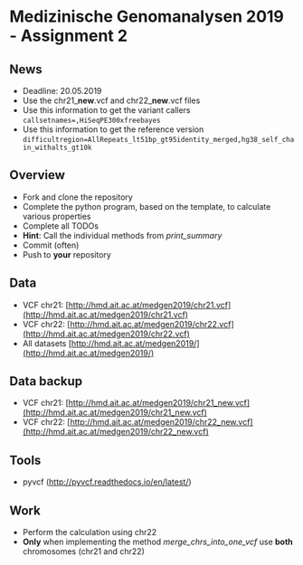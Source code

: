 # Medizinische Genomanalysen 2019 - Assignment 2

## News
* Deadline: 20.05.2019
* Use the chr21_**new**.vcf and chr22_**new**.vcf files
* Use this information to get the variant callers
```callsetnames=,HiSeqPE300xfreebayes```
* Use this information to get the reference version
```difficultregion=AllRepeats_lt51bp_gt95identity_merged,hg38_self_chain_withalts_gt10k```

## Overview
* Fork and clone the repository
* Complete the python program, based on the template, to calculate various properties
* Complete all TODOs
* **Hint**: Call the individual methods from *print_summary*
* Commit (often)
* Push to **your** repository

## Data
* VCF chr21: [http://hmd.ait.ac.at/medgen2019/chr21.vcf](http://hmd.ait.ac.at/medgen2019/chr21.vcf)
* VCF chr22: [http://hmd.ait.ac.at/medgen2019/chr22.vcf](http://hmd.ait.ac.at/medgen2019/chr22.vcf)
* All datasets [http://hmd.ait.ac.at/medgen2019/](http://hmd.ait.ac.at/medgen2019/)

## Data backup
* VCF chr21: [http://hmd.ait.ac.at/medgen2019/chr21_new.vcf](http://hmd.ait.ac.at/medgen2019/chr21_new.vcf)
* VCF chr22: [http://hmd.ait.ac.at/medgen2019/chr22_new.vcf](http://hmd.ait.ac.at/medgen2019/chr22_new.vcf)

## Tools
* pyvcf (http://pyvcf.readthedocs.io/en/latest/)

## Work
* Perform the calculation using chr22
* **Only** when implementing the method *merge_chrs_into_one_vcf* use **both** chromosomes (chr21 and chr22) 




